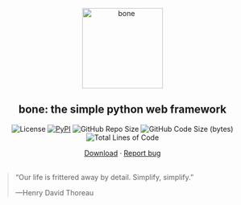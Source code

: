 <p align="center">
  <img src="./docs/bone.png" alt="bone" width="160px" height="160px">
</p>

<h2 align="center">bone: the simple python web framework</h2>
<p align="center">
<img src="https://img.shields.io/pypi/l/bone?label=license" alt="License"/>
<a href="https://pypi.org/project/bone/"><img alt="PyPI" src="https://img.shields.io/pypi/v/bone"></a>
<img src="https://img.shields.io/github/repo-size/qe/bone?label=repo size" alt="GitHub Repo Size"/>
<img src="https://img.shields.io/github/languages/code-size/qe/bone?label=code size" alt="GitHub Code Size (bytes)"/>
<img src="https://img.shields.io/tokei/lines/github/qe/bone?label=lines of code" alt="Total Lines of Code"/>
</p>

<p align="center">
  <a href="https://github.com/qe/bone/archive/refs/heads/master.zip">Download</a>
  ·
  <a href="https://github.com/qe/bone/issues/new?template=bug_report.md">Report bug</a>
  <br>
  <br>
</p>

> “Our life is frittered away by detail. Simplify, simplify.” 
>
>—Henry David Thoreau


